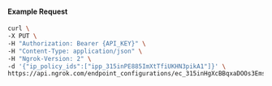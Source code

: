<!-- Code generated for API Clients. DO NOT EDIT. -->

#### Example Request

```bash
curl \
-X PUT \
-H "Authorization: Bearer {API_KEY}" \
-H "Content-Type: application/json" \
-H "Ngrok-Version: 2" \
-d '{"ip_policy_ids":["ipp_315inPE885ImXtTfiUKHN3pikA1"]}' \
https://api.ngrok.com/endpoint_configurations/ec_315inHgXcBBqxaDOOs3EmsWDCLZ/ip_policy
```
